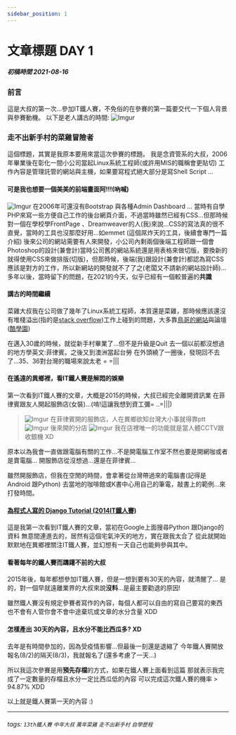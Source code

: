```yaml
---
sidebar_position: 1
---
```


# 文章標題 DAY 1

##### 初稿時間 2021-08-16

### 前言

這是大叔的第一次...參加IT鐵人賽，不免俗的在參賽的第一篇要交代一下個人背景與參賽動機。
以下是老人講古的時間:
![Imgur](https://i.imgur.com/S1rfHvu.png)

### 走不出新手村的菜雞冒險者

這個標題，其實是我原本要用來當這次參賽的標題。
我是念資管系的大叔，2006年畢業後在彰化一間小公司當起Linux系統工程師(或許用MIS的職稱會更貼切)
工作內容是管理託管的網站與主機，如果要寫程式絕大部分是寫Shell Script ...

#### 可是我也想要一個美美的前端畫面阿!!!(吶喊)

![Imgur](https://i.imgur.com/k2yn8Xe.jpg)
在2006年可還沒有Bootstrap 與各種Admin Dashboard ...
當時有自學PHP來寫一些方便自己工作的後台網頁介面，不過當時雖然已經有CSS...但那時候對一個在學校學FrontPage 、Dreamweaver的人(我)來說...CSS的寫法真的很不直覺，當時的工具也沒那麼好用...如emmet (這個屌炸天的工具，後續會專門一篇介紹) 後來公司的網站需要有人來開發，小公司內剩兩個後端工程師跟一個會Photoshop的設計(兼會計)當時公司舊的網站系統還是用表格來做切版，要換新的就得使用CSS來做排版(切版)，但那時候，後端(我)跟設計(兼會計)都認為寫CSS應該是對方的工作，所以新網站的開發就不了了之(老闆又不請新的網站設計師)...多年以後，當時留下的問題，在2021的今天，似乎已經有一個較普遍的**共識**

#### 講古的時間繼續

菜雞大叔我在公司做了幾年了Linux系統工程師，本質還是菜雞，那時候應該還沒有堆棧溢出(指的是[stack overflow](https://stackoverflow.com/))工作上碰到的問題，大多靠[鳥哥的網站](http://linux.vbird.org/)與論壇([酷學園](http://phorum.study-area.org/))

在邁入30歲的時候，就從新手村畢業了...但不是升級是Quit
去一個以前都沒想過的地方學英文:菲律賓。之後又到澳洲當起台勞
在外頭繞了一圈後，發現回不去了...35、36對台灣的職場來說太老 = =|||

#### 在遙遠的異鄉裡，看IT鐵人賽是解悶的娛樂

第一次看到IT鐵人賽的文章，大概是2015的時候，大叔已經完全離開資訊業
在菲律賓跟友人開起服飾店(女裝)...(啃!這讓我想到資工彌= ..=|||)
>![Imgur](https://i.imgur.com/plXbjG6.jpg)
>在菲律賓開的服飾店，人在異鄉欲知台灣大小事就得靠ptt
>![Imgur](https://i.imgur.com/VfIkDGt.jpg)
>後來開的分店
![Imgur](https://i.imgur.com/FS0Yg0J.jpg)
我在店裡唯一的功能就是當人體CCTV跟收銀機 XD

原本以為我會一直做跟電腦有關的工作...不是開電腦工作室不然也要是開網咖或者是賣電腦...
開服飾店從沒想過...還是在菲律賓...

雖然開服飾店，但我在空閒的時間，會拿著從台灣帶過來的電腦書(記得是Android 跟Python)
去當地的咖啡館或K書中心用自己的筆電，敲書上的範例...來打發時間。

#### [為程式人寫的 Django Tutorial (2014IT鐵人賽)](https://ithelp.ithome.com.tw/users/20091495/ironman/844)

這是我第一次看到IT鐵人賽的文章，當初在Google上面搜尋Python 跟Django的資料
無意間連進去的，居然有這個宅氣沖天的地方，實在跟我太合了
從此就開始默默地在異鄉裡關注IT鐵人賽，並幻想有一天自己也能夠參與其中。

#### 看著每年的鐵人賽而躊躇不前的大叔

2015年後，每年都想參加IT鐵人賽，但是一想到要有30天的內容，就清醒了...
是的，對一個早就遠離業界的大叔來說**沒料**...是最主要勸退的原因!

雖然鐵人賽沒有規定參賽者寫作的內容，每個人都可以自由的寫自己要寫的東西
也不會有人管你會不會中途棄坑或文章的水分含量 XDD

#### 怎樣產出 30天的內容，且水分不能比西瓜多? XD

去年是有時間參加的，因為受疫情影響...但最後一刻還是退縮了
今年鐵人賽開放報名(8/2)的隔天(8/3)，我就報名了(還多考慮了一天...)

所以我這次參賽是用**預先存檔**的方式，如果在鐵人賽上面看到這篇
那就表示我完成了一定數量的存檔且水分一定比西瓜低的內容
可以完成這次鐵人賽的機率 > 94.87% XDD

以上就是鐵人賽第一天的內容 :)

---

###### tags: `13th鐵人賽` `中年大叔` `萬年菜雞` `走不出新手村` `自學歷程`
